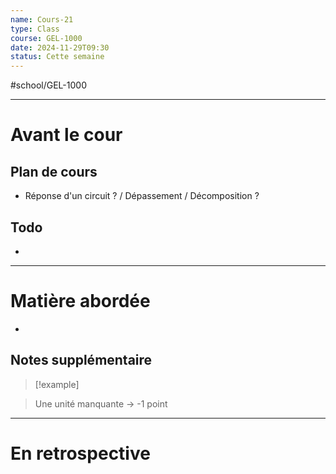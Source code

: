```yaml
---
name: Cours-21
type: Class
course: GEL-1000
date: 2024-11-29T09:30
status: Cette semaine
---
```

#school/GEL-1000  
*** 
# Avant le cour
## Plan de cours
- Réponse d'un circuit ? / Dépassement / Décomposition ?

## Todo
- 

---
# Matière abordée

- 

## Notes supplémentaire

> [!example] 
> 

> Une unité manquante  $\to$ -1 point

---
# En retrospective